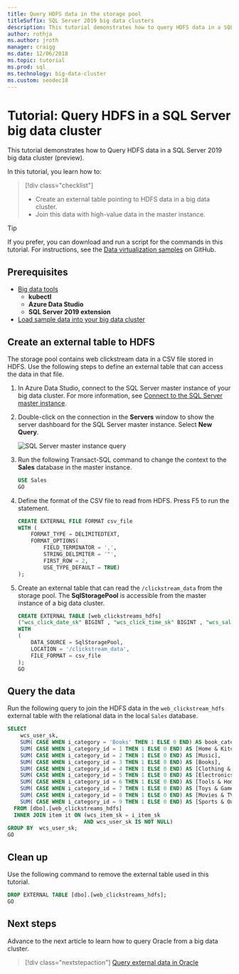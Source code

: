 ```yaml
---
title: Query HDFS data in the storage pool
titleSuffix: SQL Server 2019 big data clusters
description: This tutorial demonstrates how to query HDFS data in a SQL Server 2019 big data cluster (preview). You create an external table over data in the storage pool and then run a query.
author: rothja 
ms.author: jroth 
manager: craigg
ms.date: 12/06/2018
ms.topic: tutorial
ms.prod: sql
ms.technology: big-data-cluster
ms.custom: seodec18
---
```


# Tutorial: Query HDFS in a SQL Server big data cluster

This tutorial demonstrates how to Query HDFS data in a SQL Server 2019 big data cluster (preview).

In this tutorial, you learn how to:

> [!div class="checklist"]
> * Create an external table pointing to HDFS data in a big data cluster.
> * Join this data with high-value data in the master instance.

> [!TIP]
> If you prefer, you can download and run a script for the commands in this tutorial. For instructions, see the [Data virtualization samples](https://github.com/Microsoft/sql-server-samples/tree/master/samples/features/sql-big-data-cluster/data-virtualization) on GitHub.

## <a id="prereqs"></a> Prerequisites

- [Big data tools](deploy-big-data-tools.md)
   - **kubectl**
   - **Azure Data Studio**
   - **SQL Server 2019 extension**
- [Load sample data into your big data cluster](tutorial-load-sample-data.md)

## Create an external table to HDFS

The storage pool contains web clickstream data in a CSV file stored in HDFS. Use the following steps to define an external table that can access the data in that file.

1. In Azure Data Studio, connect to the SQL Server master instance of your big data cluster. For more information, see [Connect to the SQL Server master instance](connect-to-big-data-cluster.md#master).

2. Double-click on the connection in the **Servers** window to show the server dashboard for the SQL Server master instance. Select **New Query**.

   ![SQL Server master instance query](./media/tutorial-query-hdfs-storage-pool/sql-server-master-instance-query.png)

3. Run the following Transact-SQL command to change the context to the **Sales** database in the master instance.

   ```sql
   USE Sales
   GO
   ```

4. Define the format of the CSV file to read from HDFS. Press F5 to run the statement.

   ```sql
   CREATE EXTERNAL FILE FORMAT csv_file
   WITH (
       FORMAT_TYPE = DELIMITEDTEXT,
       FORMAT_OPTIONS(
           FIELD_TERMINATOR = ',',
           STRING_DELIMITER = '"',
           FIRST_ROW = 2,
           USE_TYPE_DEFAULT = TRUE)
   );
   ```

5. Create an external table that can read the `/clickstream_data` from the storage pool. The **SqlStoragePool** is accessible from the master instance of a big data cluster.

   ```sql
   CREATE EXTERNAL TABLE [web_clickstreams_hdfs]
   ("wcs_click_date_sk" BIGINT , "wcs_click_time_sk" BIGINT , "wcs_sales_sk" BIGINT , "wcs_item_sk" BIGINT , "wcs_web_page_sk" BIGINT , "wcs_user_sk" BIGINT)
   WITH
   (
       DATA_SOURCE = SqlStoragePool,
       LOCATION = '/clickstream_data',
       FILE_FORMAT = csv_file
   );
   GO
   ```

## Query the data

Run the following query to join the HDFS data in the `web_clickstream_hdfs` external table with the relational data in the local `Sales` database.

```sql
SELECT  
    wcs_user_sk,
    SUM( CASE WHEN i_category = 'Books' THEN 1 ELSE 0 END) AS book_category_clicks,
    SUM( CASE WHEN i_category_id = 1 THEN 1 ELSE 0 END) AS [Home & Kitchen],
    SUM( CASE WHEN i_category_id = 2 THEN 1 ELSE 0 END) AS [Music],
    SUM( CASE WHEN i_category_id = 3 THEN 1 ELSE 0 END) AS [Books],
    SUM( CASE WHEN i_category_id = 4 THEN 1 ELSE 0 END) AS [Clothing & Accessories],
    SUM( CASE WHEN i_category_id = 5 THEN 1 ELSE 0 END) AS [Electronics],
    SUM( CASE WHEN i_category_id = 6 THEN 1 ELSE 0 END) AS [Tools & Home Improvement],
    SUM( CASE WHEN i_category_id = 7 THEN 1 ELSE 0 END) AS [Toys & Games],
    SUM( CASE WHEN i_category_id = 8 THEN 1 ELSE 0 END) AS [Movies & TV],
    SUM( CASE WHEN i_category_id = 9 THEN 1 ELSE 0 END) AS [Sports & Outdoors]
  FROM [dbo].[web_clickstreams_hdfs]
  INNER JOIN item it ON (wcs_item_sk = i_item_sk
                        AND wcs_user_sk IS NOT NULL)
GROUP BY  wcs_user_sk;
GO
```

## Clean up

Use the following command to remove the external table used in this tutorial.

```sql
DROP EXTERNAL TABLE [dbo].[web_clickstreams_hdfs];
GO
```

## Next steps

Advance to the next article to learn how to query Oracle from a big data cluster.
> [!div class="nextstepaction"]
> [Query external data in Oracle](tutorial-query-oracle.md)
